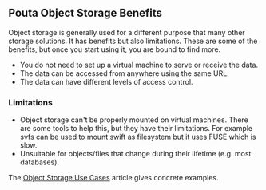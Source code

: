 ## Pouta Object Storage Benefits

Object storage  is generally  used for a  different purpose  that many
other storage solutions.  It has  benefits but also limitations. These
are some of the  benefits, but once you start using  it, you are bound
to find more.

-   You do  not need to set  up a virtual machine to  serve or receive
    the data.
-   The data can be accessed from anywhere using the same URL.
-   The data can have different levels of access control.

### Limitations

-   Object  storage   can't   be  properly   mounted  on   virtual
    machines. There are  some tools to help this, but  they have their
    limitations.   For example  svfs can  be  used to  mount swift  as
    filesystem but it uses FUSE which is slow.
-   Unsuitable for  objects/files that  change during  their lifetime
    (e.g.  most databases).

The [Object Storage Use Cases](object-storage-use-cases.md) article gives 
concrete examples.
